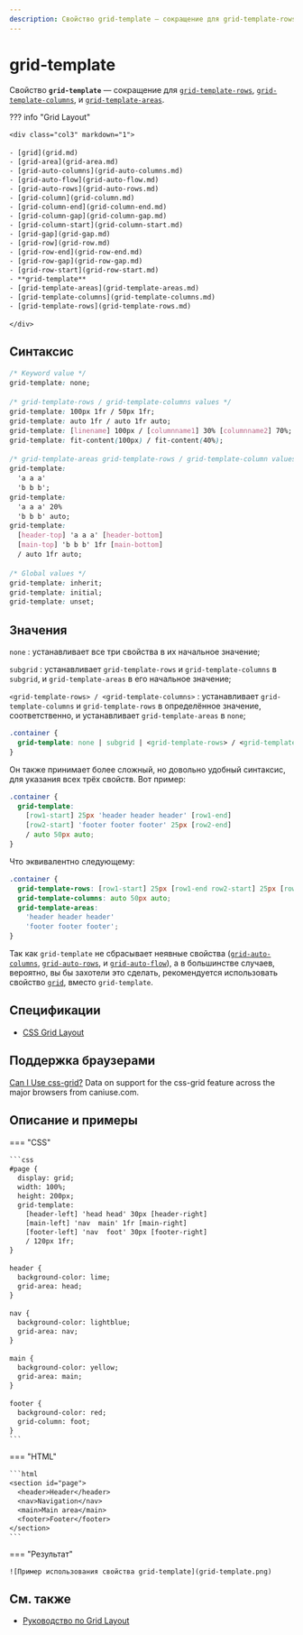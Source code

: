```yaml
---
description: Свойство grid-template — сокращение для grid-template-rows, grid-template-columns, и grid-template-areas
---
```


# grid-template

Свойство **`grid-template`** — сокращение для [`grid-template-rows`](grid-template-rows.md), [`grid-template-columns`](grid-template-columns.md), и [`grid-template-areas`](grid-template-areas.md).

??? info "Grid Layout"

    <div class="col3" markdown="1">

    - [grid](grid.md)
    - [grid-area](grid-area.md)
    - [grid-auto-columns](grid-auto-columns.md)
    - [grid-auto-flow](grid-auto-flow.md)
    - [grid-auto-rows](grid-auto-rows.md)
    - [grid-column](grid-column.md)
    - [grid-column-end](grid-column-end.md)
    - [grid-column-gap](grid-column-gap.md)
    - [grid-column-start](grid-column-start.md)
    - [grid-gap](grid-gap.md)
    - [grid-row](grid-row.md)
    - [grid-row-end](grid-row-end.md)
    - [grid-row-gap](grid-row-gap.md)
    - [grid-row-start](grid-row-start.md)
    - **grid-template**
    - [grid-template-areas](grid-template-areas.md)
    - [grid-template-columns](grid-template-columns.md)
    - [grid-template-rows](grid-template-rows.md)

    </div>

## Синтаксис

```css
/* Keyword value */
grid-template: none;

/* grid-template-rows / grid-template-columns values */
grid-template: 100px 1fr / 50px 1fr;
grid-template: auto 1fr / auto 1fr auto;
grid-template: [linename] 100px / [columnname1] 30% [columnname2] 70%;
grid-template: fit-content(100px) / fit-content(40%);

/* grid-template-areas grid-template-rows / grid-template-column values */
grid-template:
  'a a a'
  'b b b';
grid-template:
  'a a a' 20%
  'b b b' auto;
grid-template:
  [header-top] 'a a a' [header-bottom]
  [main-top] 'b b b' 1fr [main-bottom]
  / auto 1fr auto;

/* Global values */
grid-template: inherit;
grid-template: initial;
grid-template: unset;
```

## Значения

`none`
: устанавливает все три свойства в их начальное значение;

`subgrid`
: устанавливает `grid-template-rows` и `grid-template-columns` в `subgrid`, и `grid-template-areas` в его начальное значение;

`<grid-template-rows> / <grid-template-columns>`
: устанавливает `grid-template-columns` и `grid-template-rows` в определённое значение, соответственно, и устанавливает `grid-template-areas` в `none`;

```css
.container {
  grid-template: none | subgrid | <grid-template-rows> / <grid-template-columns>;
}
```

Он также принимает более сложный, но довольно удобный синтаксис, для указания всех трёх свойств. Вот пример:

```css
.container {
  grid-template:
    [row1-start] 25px 'header header header' [row1-end]
    [row2-start] 'footer footer footer' 25px [row2-end]
    / auto 50px auto;
}
```

Что эквивалентно следующему:

```css
.container {
  grid-template-rows: [row1-start] 25px [row1-end row2-start] 25px [row2-end];
  grid-template-columns: auto 50px auto;
  grid-template-areas:
    'header header header'
    'footer footer footer';
}
```

Так как `grid-template` не сбрасывает неявные свойства ([`grid-auto-columns`](grid-auto-columns.md), [`grid-auto-rows`](grid-auto-rows.md), и [`grid-auto-flow`](grid-auto-flow.md)), а в большинстве случаев, вероятно, вы бы захотели это сделать, рекомендуется использовать свойство [`grid`](grid.md), вместо `grid-template`.

## Спецификации

- [CSS Grid Layout](https://drafts.csswg.org/css-grid/#propdef-grid-template)

## Поддержка браузерами

<p class="ciu_embed" data-feature="css-grid" data-periods="future_1,current,past_1,past_2">
  <a href="http://caniuse.com/#feat=css-grid">Can I Use css-grid?</a> Data on support for the css-grid feature across the major browsers from caniuse.com.
</p>

## Описание и примеры

=== "CSS"

    ```css
    #page {
      display: grid;
      width: 100%;
      height: 200px;
      grid-template:
        [header-left] 'head head' 30px [header-right]
        [main-left] 'nav  main' 1fr [main-right]
        [footer-left] 'nav  foot' 30px [footer-right]
        / 120px 1fr;
    }

    header {
      background-color: lime;
      grid-area: head;
    }

    nav {
      background-color: lightblue;
      grid-area: nav;
    }

    main {
      background-color: yellow;
      grid-area: main;
    }

    footer {
      background-color: red;
      grid-column: foot;
    }
    ```

=== "HTML"

    ```html
    <section id="page">
      <header>Header</header>
      <nav>Navigation</nav>
      <main>Main area</main>
      <footer>Footer</footer>
    </section>
    ```

=== "Результат"

    ![Пример использования свойства grid-template](grid-template.png)

## См. также

- [Руководство по Grid Layout](/grid/grid-1.md)
